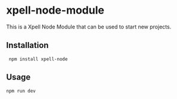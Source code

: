 # xpell-node-module

This is a Xpell Node Module that can be used to start new projects.


## Installation

``` npm install xpell-node```


## Usage

```npm run dev```